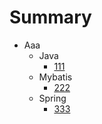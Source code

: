 # Summary

- Aaa
  - Java
    * [111](aaa/1.1/1.1.1.md)
  - Mybatis
    * [222](aaa/mybatis/222.md)
  - Spring
    * [333](aaa/spring/333.md)
